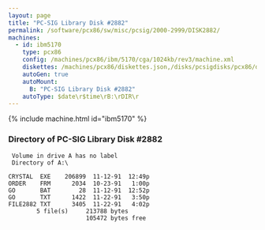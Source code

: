 ```yaml
---
layout: page
title: "PC-SIG Library Disk #2882"
permalink: /software/pcx86/sw/misc/pcsig/2000-2999/DISK2882/
machines:
  - id: ibm5170
    type: pcx86
    config: /machines/pcx86/ibm/5170/cga/1024kb/rev3/machine.xml
    diskettes: /machines/pcx86/diskettes.json,/disks/pcsigdisks/pcx86/diskettes.json
    autoGen: true
    autoMount:
      B: "PC-SIG Library Disk #2882"
    autoType: $date\r$time\rB:\rDIR\r
---
```


{% include machine.html id="ibm5170" %}

### Directory of PC-SIG Library Disk #2882

     Volume in drive A has no label
     Directory of A:\

    CRYSTAL  EXE    206899  11-12-91  12:49p
    ORDER    FRM      2034  10-23-91   1:00p
    GO       BAT        28  11-12-91  12:52p
    GO       TXT      1422  11-22-91   3:50p
    FILE2882 TXT      3405  11-22-91   4:02p
            5 file(s)     213788 bytes
                          105472 bytes free
